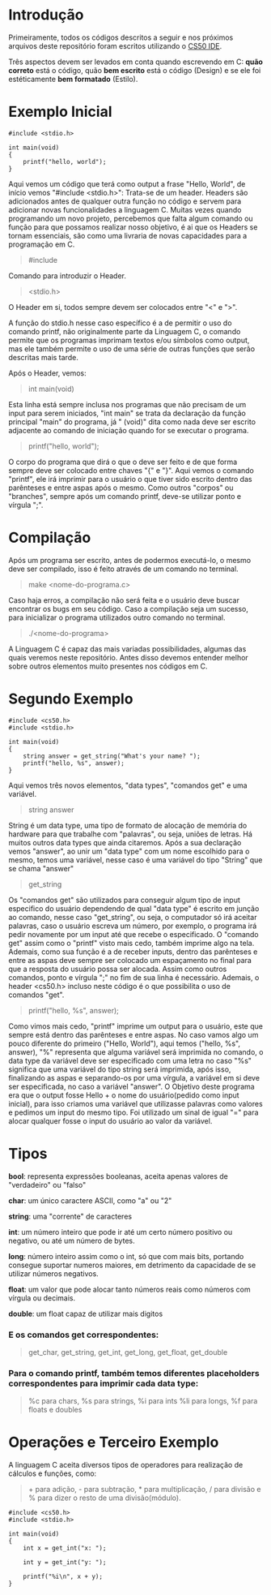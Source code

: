 # Introdução
Primeiramente, todos os códigos descritos a seguir e nos próximos arquivos deste repositório foram escritos utilizando o [CS50 IDE](https://ide.cs50.io).

Três aspectos devem ser levados em conta quando escrevendo em C: **quão correto** está o código, quão **bem escrito** está o código (Design) e se ele foi estéticamente **bem formatado** (Estilo).

# Exemplo Inicial
```
#include <stdio.h>

int main(void)
{
    printf("hello, world");
}
```
Aqui vemos um código que terá como output a frase "Hello, World", de início vemos "#include <stdio.h>": Trata-se de um header. Headers são adicionados antes de qualquer outra função no código e servem para adicionar novas funcionalidades a linguagem C. Muitas vezes quando programando um novo projeto, percebemos que falta algum comando ou função para que possamos realizar nosso objetivo, é ai que os Headers se tornam essenciais, são como uma livraria de novas capacidades para a programação em C.
> #include

Comando para introduzir o Header.

> <stdio.h>

O Header em si, todos sempre devem ser colocados entre "<" e ">".

A função do stdio.h nesse caso específico é a de permitir o uso do comando printf, não originalmente parte da Linguagem C, o comando permite que os programas imprimam textos e/ou símbolos como output, mas ele também permite o uso de uma série de outras funções que serão descritas mais tarde.

Após o Header, vemos: 

> int main(void)

Esta linha está sempre inclusa nos programas que não precisam de um input para serem iniciados, "int main" se trata da declaração da função principal "main" do programa, já " (void)" dita como nada deve ser escrito adjacente ao comando de iniciação quando for se executar o programa. 

> printf("hello, world");

O corpo do programa que dirá o que o deve ser feito e de que forma sempre deve ser colocado entre chaves "{" e "}". Aqui vemos o comando "printf", ele irá imprimir para o usuário o que tiver sido escrito dentro das parênteses e entre aspas após o mesmo. Como outros "corpos" ou "branches", sempre após um comando printf, deve-se utilizar ponto e vírgula ";".

# Compilação

Após um programa ser escrito, antes de podermos executá-lo, o mesmo deve ser compilado, isso é feito através de um comando no terminal.

> make <nome-do-programa.c>

Caso haja erros, a compilação não será feita e o usuário deve buscar encontrar os bugs em seu código. Caso a compilação seja um sucesso, para inicializar o programa utilizados outro comando no terminal.

> ./\<nome-do-programa\>
   
A Linguagem C é capaz das mais variadas possibilidades, algumas das quais veremos neste repositório. Antes disso devemos entender melhor sobre outros elementos muito presentes nos códigos em C.

# Segundo Exemplo
```
#include <cs50.h>
#include <stdio.h>

int main(void)
{
    string answer = get_string("What's your name? ");
    printf("hello, %s", answer);
}
```
Aqui vemos três novos elementos, "data types", "comandos get" e uma variável.

> string answer

String é um data type, uma tipo de formato de alocação de memória do hardware para que trabalhe com "palavras", ou seja, uniões de letras. Há muitos outros data types que ainda citaremos. Após a sua declaração vemos "answer", ao unir um "data type" com um nome escolhido para o mesmo, temos uma variável, nesse caso é uma variável do tipo "String" que se chama "answer"

> get_string

Os "comandos get" são utilizados para conseguir algum tipo de input especifico do usuário dependendo de qual "data type" é escrito em junção ao comando, nesse caso "get_string", ou seja, o computador só irá aceitar palavras, caso o usuário escreva um número, por exemplo, o programa irá pedir novamente por um input até que recebe o especificado. O "comando get" assim como o "printf" visto mais cedo, também imprime algo na tela. Ademais, como sua função é a de receber inputs, dentro das parênteses e entre as aspas deve sempre ser colocado um espaçamento no final para que a resposta do usuário possa ser alocada. Assim como outros comandos, ponto e vírgula ";" no fim de sua linha é necessário. Ademais, o header <cs50.h> incluso neste código é o que possibilita o uso de comandos "get".

> printf("hello, %s", answer);

Como vimos mais cedo, "printf" imprime um output para o usuário, este que sempre está dentro das parênteses e entre aspas. No caso vamos algo um pouco diferente do primeiro ("Hello, World"), aqui temos ("hello, %s", answer), "%" representa que alguma variável será imprimida no comando, o data type da variável deve ser especificado com uma letra no caso "%s" significa que uma variável do tipo string será imprimida, após isso, finalizando as aspas e separando-os por uma vírgula, a variável em si deve ser especificada, no caso a variável "answer". O Objetivo deste programa era que o output fosse Hello + o nome do usuário(pedido como input inicial), para isso criamos uma variável que utilizasse palavras como valores e pedimos um input do mesmo tipo. Foi utilizado um sinal de igual "=" para alocar qualquer fosse o input do usuário ao valor da variável.

# Tipos

**bool**: representa expressões booleanas, aceita apenas valores de "verdadeiro" ou "falso"

**char**: um único caractere ASCII, como "a" ou "2" 

**string**: uma "corrente" de caracteres

**int**: um número inteiro que pode ir até um certo número positivo ou negativo, ou até um número de bytes.

**long**: número inteiro assim como o int, só que com mais bits, portando consegue suportar numeros maiores, em detrimento da capacidade de se utilizar números negativos.

**float**: um valor que pode alocar tanto números reais como números com vírgula ou decimais.

**double**: um float capaz de utilizar mais digitos

### E os comandos get correspondentes:

> get_char, get_string, get_int, get_long, get_float, get_double

### Para o comando printf, também temos diferentes placeholders correspondentes para imprimir cada data type:

> %c para chars, %s para strings, %i para ints %li para longs, %f para floats e doubles

# Operações e Terceiro Exemplo

A linguagem C aceita diversos tipos de operadores para realização de cálculos e funções, como:

> \+ para adição, - para subtração, * para multiplicação, / para divisão e % para dizer o resto de uma divisão(módulo). 

```
#include <cs50.h>
#include <stdio.h>

int main(void)
{
    int x = get_int("x: ");

    int y = get_int("y: ");

    printf("%i\n", x + y);
}
```



